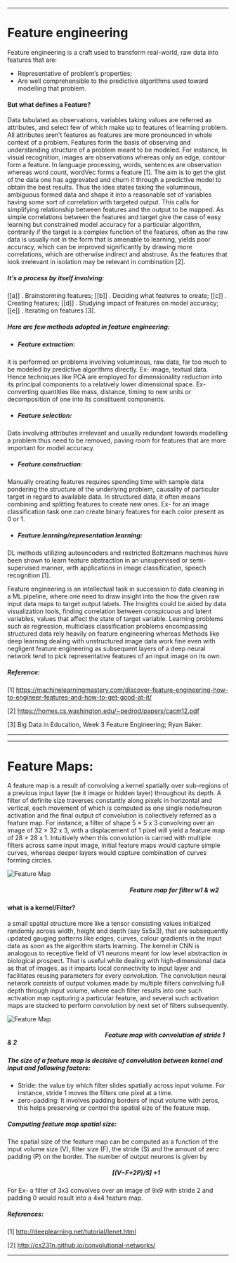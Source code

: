--------------------
# Feature engineering 
Feature engineering is a craft used to transform real-world, raw data into features that are:
*  Representative of problem’s properties; 
*  Are well      comprehensible to the predictive algorithms used toward modelling that problem. 

#### But what defines a Feature?
Data tabulated as observations, variables taking values are referred as attributes, and select few of which make up to features of learning problem. All attributes aren’t features as features are more pronounced in whole context of a problem. Features form the basis of observing and understanding structure of a problem meant to be modeled. For instance, In visual recognition, images are observations whereas only an edge, contour form a feature. In language processing, words, sentences are observation whereas word count, wordVec forms a feature [1].
The aim is to get the gist of the data one has aggrevated and churn it through a predictive model to obtain the best results. Thus the idea states taking the voluminous, ambiguous formed data and shape it into a reasonable set of variables having some sort of correlation with targeted output.
This calls for simplifying relationship between features and the output to be mapped. As simple correlations between the features and target give the case of easy learning but constrained model accuracy for a particular algorithm, contrarily if the target is a complex function of the features, often as the raw data is usually not in the form that is amenable to learning, yields poor accuracy, which can be improved significantly by drawing more correlations, which are otherwise indirect and abstruse. As the features that look irrelevant in isolation may be relevant in combination [2].

##### It’s a process by itself involving:
[[a]] . Brainstorming features; [[b]] . Deciding what features to create; [[c]] . Creating features; [[d]] . Studying impact of features on model accuracy; [[e]] . Iterating on features [3].

##### Here are few methods adopted in feature engineering:
*	##### Feature extraction:
it is performed on problems involving voluminous, raw data, far too much to be modeled by predictive algorithms directly. Ex- image, textual data. Hence techniques like PCA are employed for dimensionality reduction into its principal components to a relatively lower dimensional space. Ex- converting quantities like mass, distance, timing to new units or decomposition of one into its constituent components.
* ##### Feature selection:
Data involving attributes irrelevant and usually redundant towards modelling a problem thus need to be removed, paving room for features that are more important for model accuracy.
* ##### Feature construction:
Manually creating features requires spending time with sample data pondering the structure of the underlying problem, causality of particular target in regard to available data. In structured data, it often means combining and splitting features to create new ones. Ex- for an image classification task one can create binary features for each color present as 0 or 1.
* ##### Feature learning/representation learning:
DL methods utilizing autoencoders and restricted Boltzmann machines have been shown to learn feature abstraction in an unsupervised or semi-supervised manner, with applications in image classification, speech recognition [1].

Feature engineering is an intellectual task in succession to data cleaning in a ML pipeline, where one need to draw insight into the how the given raw input data maps to target output labels. The Insights could be aided by data visualization tools, finding correlation between conspicuous and latent variables, values that affect the state of target variable.
Learning problems such as regression, multiclass classification problems encompassing structured data rely heavily on feature engineering whereas Methods like deep learning dealing with unstructured image data work fine even with negligent feature engineering as subsequent layers of a deep neural network tend to pick representative features of an input image on its own.

##### Reference:
[1] https://machinelearningmastery.com/discover-feature-engineering-how-to-engineer-features-and-how-to-get-good-at-it/

[2] https://homes.cs.washington.edu/~pedrod/papers/cacm12.pdf

[3] Big Data in Education, Week 3 Feature Engineering; Ryan Baker.
__________
__________
# Feature Maps:
A feature map is a result of convolving a kernel spatially over sub-regions of a previous input layer (be it image or hidden layer) throughout its depth. A filter of definite size traverses constantly along pixels in horizontal and vertical, each movement of which is computed as one single node/neuron activation and the final output of convolution is collectively referred as a feature map.
For instance, a filter of shape 5 × 5 x 3 convolving over an image of 32 × 32 x 3, with a displacement of 1 pixel will yield a feature map of 28 × 28 x 1. Intuitively when this convolution is carried with multiple filters across same input image, initial feature maps would capture simple curves, whereas deeper layers would capture combination of curves forming circles.

![Feature Map](http://deeplearning.net/tutorial/_images/cnn_explained.png)
#####  &nbsp;&nbsp;&nbsp;&nbsp;&nbsp;&nbsp;&nbsp;&nbsp;&nbsp;&nbsp;&nbsp;&nbsp;&nbsp;&nbsp;&nbsp;&nbsp;&nbsp;&nbsp;&nbsp;&nbsp;&nbsp;&nbsp;&nbsp;&nbsp;&nbsp;&nbsp;&nbsp;&nbsp;&nbsp;&nbsp;&nbsp;&nbsp;&nbsp;&nbsp;&nbsp;&nbsp;&nbsp;&nbsp;&nbsp;&nbsp;&nbsp;&nbsp;&nbsp;&nbsp;&nbsp;&nbsp;&nbsp;&nbsp;&nbsp;&nbsp;&nbsp;&nbsp;&nbsp;&nbsp;&nbsp;&nbsp;&nbsp;&nbsp;&nbsp;&nbsp;&nbsp;&nbsp;&nbsp;&nbsp;&nbsp;&nbsp;&nbsp;&nbsp;&nbsp;&nbsp;&nbsp;&nbsp;&nbsp;&nbsp;&nbsp;&nbsp;&nbsp;&nbsp;&nbsp;&nbsp;&nbsp;&nbsp;&nbsp;&nbsp;Feature map for filter w1 & w2

#### what is a kernel/Filter?
a small spatial structure more like a tensor consisting values initialized randomly across width, height and depth (say 5x5x3), that are subsequently updated gauging patterns like edges, curves, colour gradients in the input data as soon as the algorithm starts learning.
The kernel in CNN is analogous to receptive field of V1 neurons meant for low level abstraction in biological prospect. That is useful while dealing with high-dimensional data as that of images, as it imparts local connectivity to input layer and facilitates reusing parameters for every convolution. 
The convolution neural network consists of output volumes made by multiple filters convolving full depth through input volume, where each filter results into one such activation map capturing a particular feature, and several such activation maps are stacked to perform convolution by next set of filters subsequently.

![Feature Map](http://cs231n.github.io/assets/cnn/stride.jpeg)
##### &nbsp;&nbsp;&nbsp;&nbsp;&nbsp;&nbsp;&nbsp;&nbsp;&nbsp;&nbsp;&nbsp;&nbsp;&nbsp;&nbsp;&nbsp;&nbsp;&nbsp;&nbsp;&nbsp;&nbsp;&nbsp;&nbsp;&nbsp;&nbsp;&nbsp;&nbsp;&nbsp;&nbsp;&nbsp;&nbsp;&nbsp;&nbsp;&nbsp;&nbsp;&nbsp;&nbsp;&nbsp;&nbsp;&nbsp;&nbsp;&nbsp;&nbsp;&nbsp;&nbsp;&nbsp;&nbsp;&nbsp;&nbsp;&nbsp;&nbsp;&nbsp;&nbsp;&nbsp;&nbsp;&nbsp;&nbsp;&nbsp;&nbsp;&nbsp;&nbsp;&nbsp;&nbsp;&nbsp;&nbsp;&nbsp;&nbsp;&nbsp;Feature map with convolution of stride 1 & 2  



##### The size of a feature map is decisive of convolution between kernel and input and following factors:
* Stride: the value by which filter slides spatially across input volume. For instance, stride 1 moves the filters one pixel at a time.
* zero-padding: It involves padding borders of input volume with zeros, this helps preserving or control the spatial size of the feature map.

##### Computing feature map spatial size:
The spatial size of the feature map can be computed as a function of the input volume size (V), filter size (F), the stride (S) and the amount of zero padding (P) on the border.
The number of output neurons is given by
##### &nbsp;&nbsp;&nbsp;&nbsp;&nbsp;&nbsp;&nbsp;&nbsp;&nbsp;&nbsp;&nbsp;&nbsp;&nbsp;&nbsp;&nbsp;&nbsp;&nbsp;&nbsp;&nbsp;&nbsp;&nbsp;&nbsp;&nbsp;&nbsp;&nbsp;&nbsp;&nbsp;&nbsp;&nbsp;&nbsp;&nbsp;&nbsp;&nbsp;&nbsp;&nbsp;&nbsp;&nbsp;&nbsp;&nbsp;&nbsp;&nbsp;&nbsp;&nbsp;&nbsp;&nbsp;&nbsp;&nbsp;&nbsp;&nbsp;&nbsp;&nbsp;&nbsp;&nbsp;&nbsp;&nbsp;&nbsp;&nbsp;&nbsp;&nbsp;&nbsp;&nbsp;&nbsp;&nbsp;&nbsp;&nbsp;&nbsp;&nbsp;&nbsp;&nbsp;&nbsp;&nbsp;&nbsp;[(V−F+2P)/S] +1

For Ex- a filter of 3x3 convolves over an image of 9x9 with stride 2 and padding 0 would result into a 4x4 feature map.

##### References:
[1] http://deeplearning.net/tutorial/lenet.html

[2] http://cs231n.github.io/convolutional-networks/ 

------------------------------------------------

